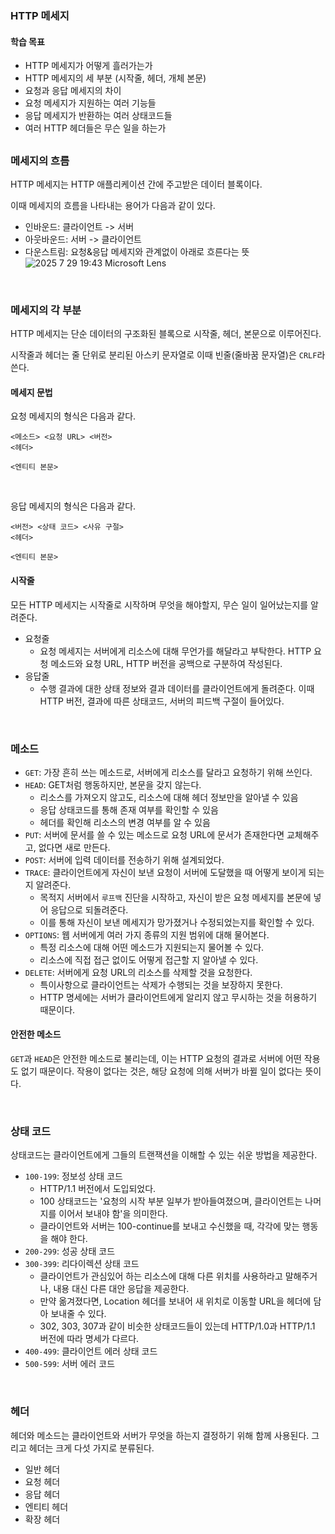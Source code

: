 ### HTTP 메세지

#### 학습 목표
- HTTP 메세지가 어떻게 흘러가는가
- HTTP 메세지의 세 부분 (시작줄, 헤더, 개체 본문)
- 요청과 응답 메세지의 차이
- 요청 메세지가 지원하는 여러 기능들
- 응답 메세지가 반환하는 여러 상태코드들
- 여러 HTTP 헤더들은 무슨 일을 하는가

##

### 메세지의 흐름
HTTP 메세지는 HTTP 애플리케이션 간에 주고받은 데이터 블록이다.

이때 메세지의 흐름을 나타내는 용어가 다음과 같이 있다.
- 인바운드: 클라이언트 -> 서버
- 아웃바운드: 서버 -> 클라이언트
- 다운스트림: 요청&응답 메세지와 관계없이 아래로 흐른다는 뜻
  ![2025  7  29  19:43 Microsoft Lens](https://github.com/user-attachments/assets/fa2075ff-cd63-435c-8292-2ef15cc466f7)

<br>

### 메세지의 각 부분
HTTP 메세지는 단순 데이터의 구조화된 블록으로 시작줄, 헤더, 본문으로 이루어진다.

시작줄과 헤더는 줄 단위로 분리된 아스키 문자열로 이때 빈줄(줄바꿈 문자열)은 `CRLF`라 쓴다.

#### 메세지 문법

요청 메세지의 형식은 다음과 같다.

```
<메소드> <요청 URL> <버전>
<헤더>

<엔티티 본문>
```

<br>

응답 메세지의 형식은 다음과 같다.
```
<버전> <상태 코드> <사유 구절>
<헤더>

<엔티티 본문>
```

#### 시작줄
모든 HTTP 메세지는 시작줄로 시작하며 무엇을 해야할지, 무슨 일이 일어났는지를 알려준다.

- 요청줄
  - 요청 메세지는 서버에게 리소스에 대해 무언가를 해달라고 부탁한다. HTTP 요청 메소드와 요청 URL, HTTP 버전을 공백으로 구분하여 작성된다.
- 응답줄
  - 수행 결과에 대한 상태 정보와 결과 데이터를 클라이언트에게 돌려준다. 이때 HTTP 버전, 결과에 따른 상태코드, 서버의 피드백 구절이 들어있다.

<br>

### 메소드
- `GET`: 가장 흔히 쓰는 메소드로, 서버에게 리소스를 달라고 요청하기 위해 쓰인다.
- `HEAD`: GET처럼 행동하지만, 본문을 갖지 않는다.
  - 리소스를 가져오지 않고도, 리소스에 대해 헤더 정보만을 알아낼 수 있음
  - 응답 상태코드를 통해 존재 여부를 확인할 수 있음
  - 헤더를 확인해 리소스의 변경 여부를 알 수 있음
- `PUT`: 서버에 문서를 쓸 수 있는 메소드로 요청 URL에 문서가 존재한다면 교체해주고, 없다면 새로 만든다.
- `POST`: 서버에 입력 데이터를 전송하기 위해 설계되었다.
- `TRACE`: 클라이언트에게 자신이 보낸 요청이 서버에 도달했을 때 어떻게 보이게 되는지 알려준다.
  - 목적지 서버에서 `루프백` 진단을 시작하고, 자신이 받은 요청 메세지를 본문에 넣어 응답으로 되돌려준다.
  - 이를 통해 자신이 보낸 메세지가 망가졌거나 수정되었는지를 확인할 수 있다.
- `OPTIONS`: 웹 서버에게 여러 가지 종류의 지원 범위에 대해 물어본다.
  - 특정 리소스에 대해 어떤 메소드가 지원되는지 물어볼 수 있다.
  - 리소스에 직접 접근 없이도 어떻게 접근할 지 알아낼 수 있다.
- `DELETE`: 서버에게 요청 URL의 리소스를 삭제할 것을 요청한다.
  - 특이사항으로 클라이언트는 삭제가 수행되는 것을 보장하지 못한다.
  - HTTP 명세에는 서버가 클라이언트에게 알리지 않고 무시하는 것을 허용하기 때문이다.

#### 안전한 메소드
`GET`과 `HEAD`은 안전한 메소드로 불리는데, 이는 HTTP 요청의 결과로 서버에 어떤 작용도 없기 때문이다. 작용이 없다는 것은, 해당 요청에 의해 서버가 바뀔 일이 없다는 뜻이다.

<br>

### 상태 코드
상태코드는 클라이언트에게 그들의 트랜잭션을 이해할 수 있는 쉬운 방법을 제공한다.

- `100-199`: 정보성 상태 코드
  - HTTP/1.1 버전에서 도입되었다.
  - 100 상태코드는 '요청의 시작 부분 일부가 받아들여졌으며, 클라이언트는 나머지를 이어서 보내야 함'을 의미한다.
  - 클라이언트와 서버는 100-continue를 보내고 수신했을 때, 각각에 맞는 행동을 해야 한다.
- `200-299`: 성공 상태 코드
- `300-399`: 리다이렉션 상태 코드
  - 클라이언트가 관심있어 하는 리소스에 대해 다른 위치를 사용하라고 말해주거나, 내용 대신 다른 대안 응답을 제공한다.
  - 만약 옮겨졌다면, Location 헤더를 보내어 새 위치로 이동할 URL을 헤더에 담아 보내줄 수 있다.
  - 302, 303, 307과 같이 비슷한 상태코드들이 있는데 HTTP/1.0과 HTTP/1.1 버전에 따라 명세가 다르다.
- `400-499`: 클라이언트 에러 상태 코드
- `500-599`: 서버 에러 코드

<br>

### 헤더
헤더와 메소드는 클라이언트와 서버가 무엇을 하는지 결정하기 위해 함께 사용된다. 그리고 헤더는 크게 다섯 가지로 분류된다.

- 일반 헤더
- 요청 헤더
- 응답 헤더
- 엔티티 헤더
- 확장 헤더
